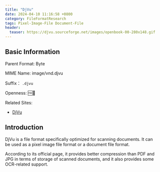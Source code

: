 ```yaml
---
title: "DjVu"
date: 2024-04-10 11:16:58 +0800
category: FileFormatResearch
tags: Pixel-Image-File Document-File
header:
  teaser: https://djvu.sourceforge.net/images/openbook-00-280x148.gif
---
```


## Basic Information

Parent Format: Byte

MIME Name: image/vnd.djvu

Suffix： `.djvu`

Openness: 🆓📖

Related Sites:

* [DjVu](http://djvu.org/)

## Introduction

DjVu is a file format specifically optimized for scanning documents. It can be used as a pixel image file format or a document file format.

According to its official page, it provides better compression than PDF and JPG in terms of storage of scanned documents, and it also provides some OCR-related support.
